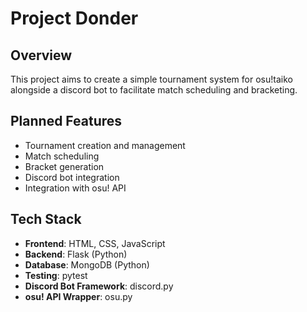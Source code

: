 # Project Donder

## Overview
This project aims to create a simple tournament system for osu!taiko alongside a discord bot to facilitate match scheduling and bracketing.

## Planned Features
- Tournament creation and management
- Match scheduling
- Bracket generation
- Discord bot integration
- Integration with osu! API

## Tech Stack
- **Frontend**: HTML, CSS, JavaScript
- **Backend**: Flask (Python)
- **Database**: MongoDB (Python)
- **Testing**: pytest
- **Discord Bot Framework**: discord.py
- **osu! API Wrapper**: osu.py